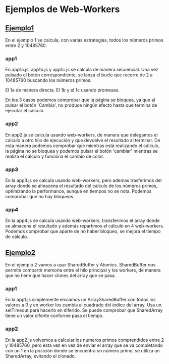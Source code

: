 # Ejemplos de Web-Workers

## [Ejemplo1](https://manufosela.github.io/webworkers-examples/example1/index.html)

En el ejemplo 1 se calcula, con varias estrategias, todos los números primos entre 2 y 10485760.

### app1

En app1a.js, app1b.js y app1c.js se calcula de manera secuencial. Una vez pulsado el boton correspondiente, se lanza el bucle que recorre de 2 a 10485760 buscando los números primos.

El 1a de manera directa.
El 1b y el 1c usando promesas.

En los 3 casos podemos comprobar que la página se bloquea, ya que al pulsar el botón 'Cambia', no produce ningún efecto hasta que termina de ejecutar el cálculo.

### app2

En app2.js se calcula usando web-workers, de manera que delegamos el calculo a otro hilo de ejecución y que devuelve el resultado al terminar.
De esta manera podemos comprobar que mientras está realizando el cálculo, la página no se bloquea y podemos pulsar el botón 'cambiar' mientras se realiza el cálculo y funciona el cambio de color.

### app3

En la app3.js se calcula usando web-workers, pero ademas trasferimos del array donde se almacena el resultado del calculo de los números primos, optimizando la performance, aunque en tiempos no se nota.
Podemos comprobar que no hay bloqueos.

### app4

En la app4.js se calcula usando web-workers, transferimos el array donde se almacena el resultado y además repartimos el cálculo en 4 web-workers.
Podemos comprobar que aparte de no haber bloqueo, se mejora el tiempo de cálculo.

## [Ejemplo2](https://manufosela.github.io/webworkers-examples/example2/index.html)

En el ejemplo 2 vamos a usar SharedBuffer y Atomics.
SharedBuffer nos permite compartir memoria entre el hilo principal y los workers, de manera que no tiene que hacer clones del array que se pasa.

### app1

En la app1.js simplemente enviamos un ArraySharedBuffer con todos los valores a 0 y en worker los cambia al cuadrado del indice del array.
Usa un setTimeout para hacerlo en diferido.
Se puede comprobar que SharedArray tiene un valor difente conforme pasa el tiempo.

### app2

En la app2.js volvemos a calcular los numeros primos comprendidos entre 2 y 10485760, pero esta vez en vez de enviar el array que se va completando con un 1 en la posición donde se encuentra un número primo, se utiliza un SharedArray, evitando el clonado.
